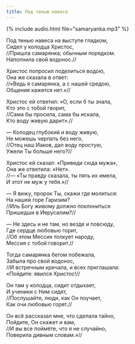 ```yaml
---
title: Под тенью навеса
---
```

{% include audio.html file="samaryanka.mp3" %}

Под тенью навеса на выступе гладком,  
Сидел у колодца Христос,  
//Пришла самарянка; обычным порядком.  
Наполнила свой водонос.//

Христос попросил поделиться водою,  
Она же сказала в ответ:  
//«Ведь я самарянка, а с нашей средою,  
Общения кажется нет.»//

Христос ей ответил: «О, если б ты знала,  
Кто это с тобой гворит,  
//Сама бы просила, сама бы искала,  
Кто воду живую дарит».//

— Колодец глубокий и воду живую,  
Не можешь черпать без него,  
//Отец наш Иаков, дал воду простую,  
Ужели Ты больше него?//

Христос ей сказал: «Приведи сюда мужа»,  
Она же ответила: «Нет».  
//— «Ты правду сказала, ты пять их имела,  
И этот не муж у тебя.»//

— Я вижу, пророк Ты, скажи где молиться:  
На нашей горе Гаризим?  
//Иль Богу живому должно поклониться  
Пришедши в Иерусалим?//

— Не здесь и не там, но везде и повсюду,  
Где сердце любовью горит,  
//Об этом Мессия толкует народу,  
Мессия с тобой говорит.//

Тогда самарянка бегом побежала,  
Забыла про свой водонос,  
//И встречным кричала, и всех приглашала:  
«Пойдите: явился Христос!//

Он там у колодца, сидит отдыхает,  
И ученики с Ним сидят,  
//Послушайте, люди, как Он поучает,  
Как очи любовью горят.//

Он всё рассказал мне, что сделала тайно,  
Пойдите, Он скажет и вам,  
//И вы все поймёте, что я не случайно,  
Поверила дивным словам.»//
